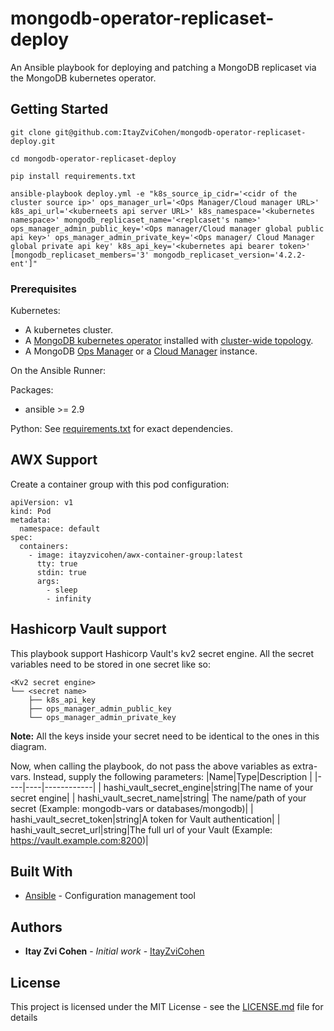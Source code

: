 # mongodb-operator-replicaset-deploy

An Ansible playbook for deploying and patching a MongoDB replicaset via the MongoDB kubernetes operator.

## Getting Started

```
git clone git@github.com:ItayZviCohen/mongodb-operator-replicaset-deploy.git

cd mongodb-operator-replicaset-deploy

pip install requirements.txt

ansible-playbook deploy.yml -e "k8s_source_ip_cidr='<cidr of the cluster source ip>' ops_manager_url='<Ops Manager/Cloud manager URL>' k8s_api_url='<kuberneets api server URL>' k8s_namespace='<kubernetes namespace>' mongodb_replicaset_name='<replcaset's name>' ops_manager_admin_public_key='<Ops manager/Cloud manager global public api key>' ops_manager_admin_private_key='<Ops manager/ Cloud Manager global private api key' k8s_api_key='<kubernetes api bearer token>' [mongodb_replicaset_members='3' mongodb_replicaset_version='4.2.2-ent']"
```

### Prerequisites

Kubernetes:
  - A kubernetes cluster.
  - A [MongoDB kubernetes operator](https://docs.mongodb.com/kubernetes-operator/stable) installed with [cluster-wide topology](https://docs.mongodb.com/kubernetes-operator/stable/tutorial/plan-k8s-operator-install/#cluster-wide-scope).
  - A MongoDB [Ops Manager](https://www.mongodb.com/products/ops-manager) or a [Cloud Manager](https://www.mongodb.com/cloud/cloud-manager) instance.

On the Ansible Runner:

 Packages:
  - ansible >= 2.9

 Python:
  See [requirements.txt](https://github.com/ItayZviCohen/mongodb-operator-replicaset-deploy/blob/master/requirements.txt) for exact dependencies.

## AWX Support

Create a container group with this pod configuration:
```
apiVersion: v1
kind: Pod
metadata:
  namespace: default
spec:
  containers:
    - image: itayzvicohen/awx-container-group:latest
      tty: true
      stdin: true
      args:
        - sleep
        - infinity
```

## Hashicorp Vault support
This playbook support Hashicorp Vault's kv2 secret engine.
All the secret variables need to be stored in one secret like so:

```
<Kv2 secret engine>
└── <secret name>
    ├── k8s_api_key
    ├── ops_manager_admin_public_key
    └── ops_manager_admin_private_key
```

**Note:** All the keys inside your secret need to be identical to the ones in this diagram.

Now, when calling the playbook, do not pass the above variables as extra-vars. Instead, supply the following parameters:
|Name|Type|Description |
|----|----|------------|
| hashi_vault_secret_engine|string|The name of your secret engine|
| hashi_vault_secret_name|string|  The name/path of your secret (Example: mongodb-vars or databases/mongodb)|
| hashi_vault_secret_token|string|A token for Vault authentication|
| hashi_vault_secret_url|string|The full url of your Vault (Example: https://vault.example.com:8200)|

## Built With

* [Ansible](https://docs.ansible.com/) - Configuration management tool

## Authors

* **Itay Zvi Cohen** - *Initial work* - [ItayZviCohen](https://github.com/ItayZviCohen)

## License

This project is licensed under the MIT License - see the [LICENSE.md](LICENSE.md) file for details
